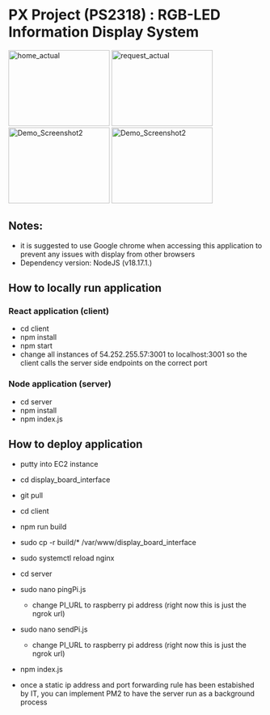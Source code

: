 # PX Project (PS2318) : RGB-LED Information Display System

<img src="https://github.com/kengen1/Vivid-Sync/assets/99401421/9951efe0-d438-46e3-b150-dad62ade17fe" width="200" height="150" alt="home_actual"/>

<img src="https://github.com/kengen1/Vivid-Sync/assets/99401421/d45348aa-65ff-4102-8f13-d04103f2eb09" width="200" height="150" alt="request_actual"/>

<img src="https://github.com/kengen1/Vivid-Sync/assets/99401421/12ea67e1-4294-44d8-9fe9-00779ce5d7ed" width="200" height="150" alt="Demo_Screenshot2"/>

<img src="https://github.com/kengen1/Vivid-Sync/assets/99401421/b1f29f9d-92d1-41ad-bc0c-a829a58c94d1" width="200" height="150" alt="Demo_Screenshot2"/>

## Notes:
- it is suggested to use Google chrome when accessing this application to prevent any issues with display from other browsers
- Dependency version: NodeJS (v18.17.1.)



## How to locally run application

### React application (client)
- cd client
- npm install
- npm start
- change all instances of 54.252.255.57:3001 to localhost:3001 so the client calls the server side endpoints on the correct port

### Node application (server)
- cd server
- npm install
- npm index.js


## How to deploy application
- putty into EC2 instance
- cd display_board_interface
- git pull
- cd client
- npm run build
- sudo cp -r build/* /var/www/display_board_interface
- sudo systemctl reload nginx

- cd server
- sudo nano pingPi.js
    - change PI_URL to raspberry pi address (right now this is just the ngrok url)

- sudo nano sendPi.js
    -  change PI_URL to raspberry pi address (right now this is just the ngrok url)
- npm index.js
- once a static ip address and port forwarding rule has been estabished by IT, you can implement PM2 to have the server run as a background process

